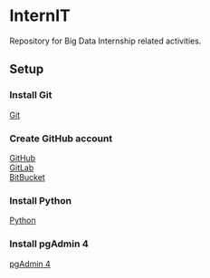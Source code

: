 # InternIT
Repository for Big Data Internship related activities.

## Setup

### Install Git
[Git](https://git-scm.com/downloads)

### Create GitHub account
[GitHub](https://github.com/)\
[GitLab](https://gitlab.com/explore)\
[BitBucket](https://www.atlassian.com/software/bitbucket)

### Install Python
[Python](https://www.python.org/)

### Install pgAdmin 4
[pgAdmin 4](https://www.pgadmin.org/)

